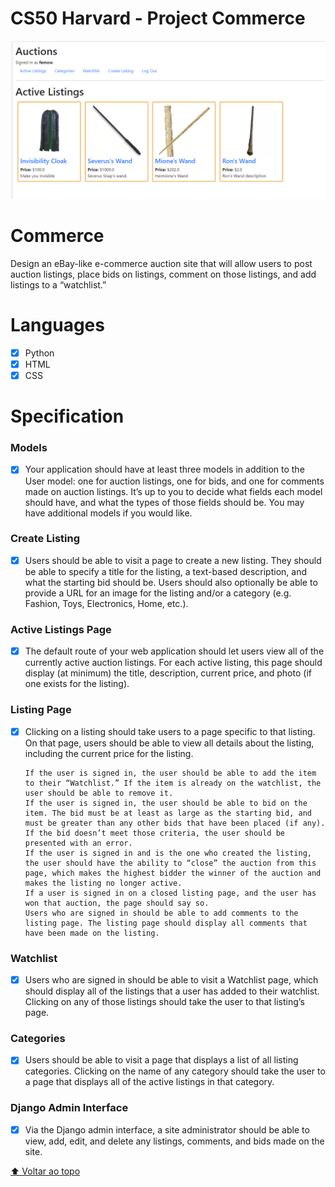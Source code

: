 # CS50 Harvard - Project Commerce

<img src="exemple.PNG" alt="Demo">

# Commerce

Design an eBay-like e-commerce auction site that will allow users to post auction listings, place bids on listings, comment on those listings, and add listings to a “watchlist.”

# Languages

- [x] Python
- [x] HTML
- [x] CSS

# Specification

### Models

- [x]  Your application should have at least three models in addition to the User model: one for auction listings, one for bids, and one for comments made on auction listings. It’s up to you to decide what fields each model should have, and what the types of those fields should be. You may have additional models if you would like.

### Create Listing

- [x] Users should be able to visit a page to create a new listing. They should be able to specify a title for the listing, a text-based description, and what the starting bid should be. Users should also optionally be able to provide a URL for an image for the listing and/or a category (e.g. Fashion, Toys, Electronics, Home, etc.).

### Active Listings Page

- [x]  The default route of your web application should let users view all of the currently active auction listings. For each active listing, this page should display (at minimum) the title, description, current price, and photo (if one exists for the listing).
     
### Listing Page

- [x] Clicking on a listing should take users to a page specific to that listing. On that page, users should be able to view all details about the listing, including the current price for the listing.

      If the user is signed in, the user should be able to add the item to their “Watchlist.” If the item is already on the watchlist, the user should be able to remove it.
      If the user is signed in, the user should be able to bid on the item. The bid must be at least as large as the starting bid, and must be greater than any other bids that have been placed (if any). If the bid doesn’t meet those criteria, the user should be presented with an error.
      If the user is signed in and is the one who created the listing, the user should have the ability to “close” the auction from this page, which makes the highest bidder the winner of the auction and makes the listing no longer active.
      If a user is signed in on a closed listing page, and the user has won that auction, the page should say so.
      Users who are signed in should be able to add comments to the listing page. The listing page should display all comments that have been made on the listing.

### Watchlist

- [x] Users who are signed in should be able to visit a Watchlist page, which should display all of the listings that a user has added to their watchlist. Clicking on any of those listings should take the user to that listing’s page.

### Categories

- [x] Users should be able to visit a page that displays a list of all listing categories. Clicking on the name of any category should take the user to a page that displays all of the active listings in that category.

### Django Admin Interface

- [x] Via the Django admin interface, a site administrator should be able to view, add, edit, and delete any listings, comments, and bids made on the site.


[⬆ Voltar ao topo](#cs50-project-2)<br>
